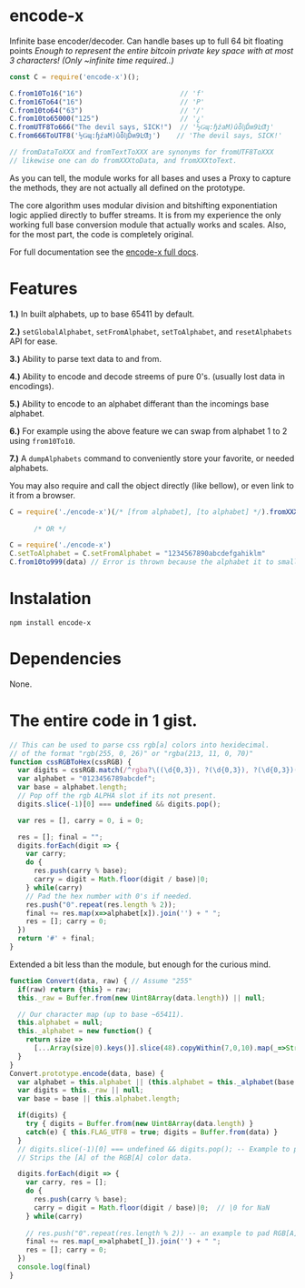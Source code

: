# encode-x
Infinite base encoder/decoder. Can handle bases up to full 64 bit floating points _Enough to represent the entire bitcoin private key space with at most 3 characters! (Only ~infinite time required..)_

```javascript
const C = require('encode-x')();

C.from10To16("16")                        // 'f'
C.from16To64("16")                        // 'P'
C.from10to64("63")                        // '/'
C.from10to65000("125")                    // '¿'
C.fromUTF8To666("The devil says, SICK!")  // '½Ǥɰ:ɧźaM)ûȭǉĎʍ9ĿƢȷ'
C.from666ToUTF8('½Ǥɰ:ɧźaM)ûȭǉĎʍ9ĿƢȷ')    // 'The devil says, SICK!'

// fromDataToXXX and fromTextToXXX are synonyms for fromUTF8ToXXX
// likewise one can do fromXXXtoData, and fromXXXtoText.
```

As you can tell, the module works for all bases and uses a Proxy to capture the methods, they are not actually all defined on the prototype.

The core algorithm uses modular division and bitshifting exponentiation logic applied directly to buffer streams. It is from my experience
the only working full base conversion module that actually works and scales. Also, for the most part, the code is completely original.

For full documentation see the [encode-x full docs](https://ileathan.github.io/encode-x).

# Features

**1.)** In built alphabets, up to base 65411 by default.

**2.)** `setGlobalAlphabet`, `setFromAlphabet`, `setToAlphabet`, and `resetAlphabets` API for ease.

**3.)** Ability to parse text data to and from.

**4.)** Ability to encode and decode streems of pure 0's. (usually lost data in encodings).

**5.)** Ability to encode to an alphabet differant than the incomings base alphabet.

**6.)** For example using the above feature we can swap from alphabet 1 to 2 using `from10To10`.

**7.)** A `dumpAlphabets` command to conveniently store your favorite, or needed alphabets.

You may also require and call the object directly (like bellow), or even link to it from a browser. 

```javascript
C = require('./encode-x')(/* [from alphabet], [to alphabet] */).fromXXXtoXXX(data) 
     
      /* OR */

C = require('./encode-x')
C.setToAlphabet = C.setFromAlphabet = "1234567890abcdefgahiklm"
C.from10to999(data) // Error is thrown because the alphabet it to small for base999.
```

# Instalation

```npm install encode-x```

# Dependencies

None.

# The entire code in 1 gist.

```javascript
// This can be used to parse css rgb[a] colors into hexidecimal.
// of the format "rgb(255, 0, 26)" or "rgba(213, 11, 0, 70)"
function cssRGBToHex(cssRGB) {
  var digits = cssRGB.match(/^rgba?\((\d{0,3}), ?(\d{0,3}), ?(\d{0,3})(?:, ?(\d{0,3})\))?\)?$/i).slice(1);
  var alphabet = "0123456789abcdef";
  var base = alphabet.length;
  // Pop off the rgb ALPHA slot if its not present.
  digits.slice(-1)[0] === undefined && digits.pop();

  var res = [], carry = 0, i = 0; 

  res = []; final = "";
  digits.forEach(digit => { 
    var carry;
    do {
      res.push(carry % base);
      carry = digit = Math.floor(digit / base)|0;
    } while(carry)
    // Pad the hex number with 0's if needed.
    res.push("0".repeat(res.length % 2));
    final += res.map(x=>alphabet[x]).join('') + " ";
    res = []; carry = 0;
  })
  return '#' + final;
} 
```

Extended a bit less than the module, but enough for the curious mind.

```javascript
function Convert(data, raw) { // Assume "255"
  if(raw) return {this} = raw;
  this._raw = Buffer.from(new Uint8Array(data.length)) || null;

  // Our character map (up to base ~65411).
  this.alphabet = null;
  this._alphabet = new function() { 
    return size => 
      [...Array(size|0).keys()].slice(48).copyWithin(7,0,10).map(_=>String.fromCharCode(_)).slice(a)
  }
}
Convert.prototype.encode(data, base) {
  var alphabet = this.alphabet || (this.alphabet = this._alphabet(base||16));
  var digits = this._raw || null;
  var base = base || this.alphabet.length;

  if(digits) {
    try { digits = Buffer.from(new Uint8Array(data.length) }
    catch(e) { this.FLAG_UTF8 = true; digits = Buffer.from(data) }
  }
  // digits.slice(-1)[0] === undefined && digits.pop(); -- Example to pop off useless 'decoding' data (like base64 ='s).
  // Strips the [A] of the RGB[A] color data.  

  digits.forEach(digit => { 
    var carry, res = [];
    do {
      res.push(carry % base);
      carry = digit = Math.floor(digit / base)|0;  // |0 for NaN
    } while(carry)
  
    // res.push("0".repeat(res.length % 2)) -- an example to pad RGB[A] colors into proper hex format. (base 64 is similar)
    final += res.map(_=>alphabet[_]).join('') + " ";
    res = []; carry = 0;
  })
  console.log(final)
} 
```
